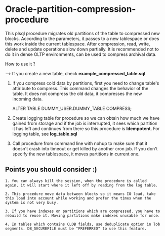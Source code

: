 # Oracle-partition-compression-procedure

This plsql procedure migrates old partitions of the table to compressed new blocks. According to the parameters, it passes to a new tablespace or does this work inside the current tablespace. After compression, read, write, delete and update operations slow down partially. It is recommended not to do it in dense OLTP environments, can be used to compress archival data.

How to use it ?

--> If you create a new table, check **example_compressed_table.sql**
    
   
1. If you compress cold data by partitions, first you need to change table's attiribute to compress. This command changes the behavior of the table. It does not compress the old data, it compresses the new incoming data.
    
     ALTER TABLE DUMMY_USER.DUMMY_TABLE COMPRESS; 
     
2. Create logging table for procedure so we can obtain how much we have gained from storage and if the job is interrupted, it sees which partition it has left and continues from there so this procedure is **Idempotent**. For logging table, see **log_table.sql**
    
3. Call procedure from command line with nohup to make sure that it doesn't crash into timeout or get killed by another cron job. If you don't specify the new tablespace, it moves partitions in current one.


  ## Points you should consider :)

    1. You can always kill the session, when the procedure is called again, it will start where it left off by reading from the log table.
    
    2. This procedure move data between blocks so it means IO load, take this load into account while working and prefer the times when the system is not very busy.
    
    3. If you have indexes on partitions which are compressed, you have to rebuild to reuse it. Moving partitions make indexes unusable for once.
    
    4. In tables which contains CLOB fields, use deduplicate option in lob segments. DB_SECUREFILE must be "PREFERRED" to use this feature.
